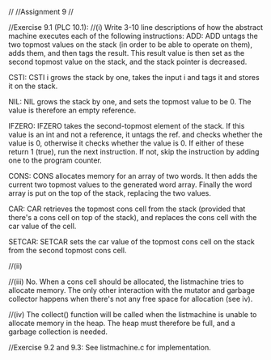 //
//Assignment 9
//


//Exercise 9.1 (PLC 10.1):
//(i) Write 3-10 line descriptions of how the abstract machine executes each of the following instructions:
ADD: ADD untags the two topmost values on the stack (in order to be able to operate on them), adds them, and then tags the result. This result value is then set as the second topmost value on the stack, and the stack pointer is decreased.

CSTI: CSTI i grows the stack by one, takes the input i and tags it and stores it on the stack.

NIL: NIL grows the stack by one, and sets the topmost value to be 0. The value is therefore an empty reference.

IFZERO: IFZERO takes the second-topmost element of the stack. If this value is an int and not a reference, it untags the ref. and checks whether the value is 0, otherwise it checks whether the value is 0. If either of these return 1 (true), run the next instruction. If not, skip the instruction by adding one to the program counter.

CONS: CONS allocates memory for an array of two words. It then adds the current two topmost values to the generated word array. Finally the word array is put on the top of the stack, replacing the two values.

CAR: CAR retrieves the topmost cons cell from the stack (provided that there's a cons cell on top of the stack), and replaces the cons cell with the car value of the cell. 

SETCAR: SETCAR sets the car value of the topmost cons cell on the stack from the second topmost cons cell.


//(ii)


//(iii)
No. When a cons cell should be allocated, the listmachine tries to allocate memory. The only other interaction with the mutator and garbage collector happens when there's not any free space for allocation (see iv).

//(iv)
The collect() function will be called when the listmachine is unable to allocate memory in the heap. The heap must therefore be full, and a garbage collection is needed. 


//Exercise 9.2 and 9.3:
See listmachine.c for implementation.

